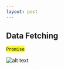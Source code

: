 ```yaml
---
layout: post
---
```


## Data Fetching
<mark><code>Promise</code></mark>

![alt text](./images/promiseStates.png)